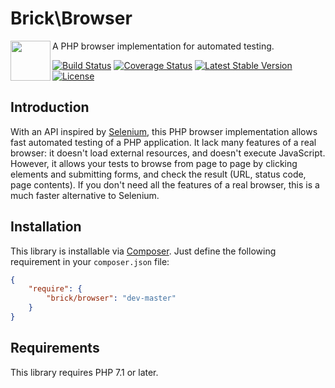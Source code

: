Brick\Browser
=============

<img src="https://raw.githubusercontent.com/brick/brick/master/logo.png" alt="" align="left" height="64">

A PHP browser implementation for automated testing.

[![Build Status](https://secure.travis-ci.org/brick/browser.svg?branch=master)](http://travis-ci.org/brick/browser)
[![Coverage Status](https://coveralls.io/repos/brick/browser/badge.svg?branch=master)](https://coveralls.io/r/brick/browser?branch=master)
[![Latest Stable Version](https://poser.pugx.org/brick/browser/v/stable)](https://packagist.org/packages/brick/browser)
[![License](https://img.shields.io/badge/license-MIT-blue.svg)](http://opensource.org/licenses/MIT)

Introduction
------------

With an API inspired by [Selenium](http://www.seleniumhq.org/), this PHP browser implementation allows fast automated testing of a PHP application.
It lack many features of a real browser: it doesn't load external resources, and doesn't execute JavaScript.
However, it allows your tests to browse from page to page by clicking elements and submitting forms, and check the result (URL, status code, page contents).
If you don't need all the features of a real browser, this is a much faster alternative to Selenium.

Installation
------------

This library is installable via [Composer](https://getcomposer.org/).
Just define the following requirement in your `composer.json` file:

```json
{
    "require": {
        "brick/browser": "dev-master"
    }
}
```

Requirements
------------

This library requires PHP 7.1 or later.
